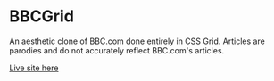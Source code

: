 # BBCGrid
An aesthetic clone of BBC.com done entirely in CSS Grid. Articles are parodies and do not accurately reflect BBC.com's articles.

[Live site here](http://evelynlee34.us/BBCGrid/)
